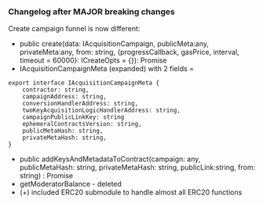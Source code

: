 ### Changelog after MAJOR breaking changes

Create campaign funnel is now different:

* public create(data: IAcquisitionCampaign, publicMeta:any, privateMeta:any, from: string, {progressCallback, gasPrice, interval, timeout = 60000}: ICreateOpts = {}): Promise<IAcquisitionCampaignMeta>
* IAcquisitionCampaignMeta (expanded) with 2 fields = 
```
export interface IAcquisitionCampaignMeta {
    contractor: string,
    campaignAddress: string,
    conversionHandlerAddress: string,
    twoKeyAcquisitionLogicHandlerAddress: string,
    campaignPublicLinkKey: string
    ephemeralContractsVersion: string,
    publicMetaHash: string,
    privateMetaHash: string,
}
```
* public addKeysAndMetadataToContract(campaign: any, publicMetaHash: string, privateMetaHash: string, publicLink:string, from: string) : Promise<any>
* getModeratorBalance - deleted
* (+) included ERC20 submodule to handle almost all ERC20 functions


